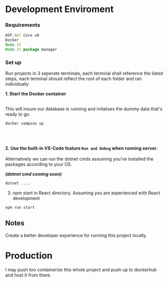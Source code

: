 # Development Enviroment

### Requirements
``` js
ASP.Net Core v8 
Docker
Node.JS
Node.JS package manager
```
### Set up
Run projects in 3 seperate terminals, each terminal shall reference the listed steps, each terminal should reflect the root of each folder and ran individually

<strong>1. Start the Docker container</strong>
  <br/>
  <br/>

  This will insure our database is running and initalises the dummy data that's ready to go.

```bash
docker compose up
```
  <br/>
  <br/>

<strong>2. Use the built-in VS-Code feature `Run and Debug` when running server.</strong>
  <br/>
  <br/>
Alternatively we can run the dotnet cmds assuming you've installed the packages according to your OS.
  <br/>

<i><strong>(dotnet cmd coming soon)</strong></i>

```bash
dotnet ....
```
3. npm start in React directory. Assuming you are experienced with React development

```bash
npm run start
```
## Notes
Create a better developer experience for running this project locally.

# Production

I may push too containerize this whole project and push up to dockerhub and host it from there.
